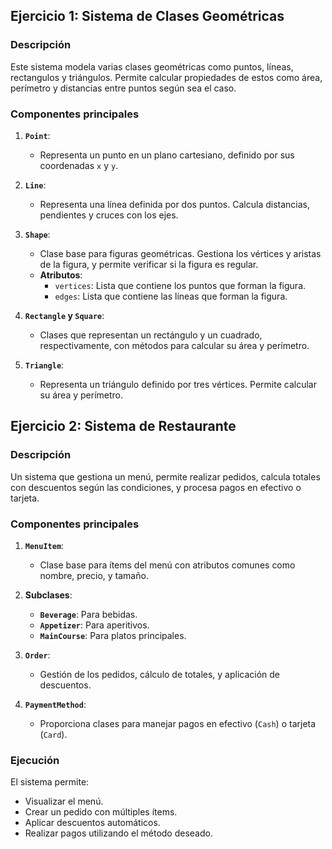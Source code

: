 ## Ejercicio 1: Sistema de Clases Geométricas

### Descripción
Este sistema modela varias clases geométricas como puntos, líneas, rectangulos y triángulos. Permite calcular propiedades de estos como área, perímetro y distancias entre puntos según sea el caso.

### Componentes principales

1. **`Point`**:
   - Representa un punto en un plano cartesiano, definido por sus coordenadas `x` y `y`.

2. **`Line`**:
   - Representa una línea definida por dos puntos. Calcula distancias, pendientes y cruces con los ejes.

3. **`Shape`**:
   - Clase base para figuras geométricas. Gestiona los vértices y aristas de la figura, y permite verificar si la figura es regular.
   - **Atributos**:
     - `vertices`: Lista que contiene los puntos que forman la figura.
     - `edges`: Lista que contiene las líneas que forman la figura.

4. **`Rectangle` y `Square`**:
   - Clases que representan un rectángulo y un cuadrado, respectivamente, con métodos para calcular su área y perímetro.

5. **`Triangle`**:
   - Representa un triángulo definido por tres vértices. Permite calcular su área y perímetro.

## Ejercicio 2: Sistema de Restaurante

### Descripción
Un sistema que gestiona un menú, permite realizar pedidos, calcula totales con descuentos según las condiciones, y procesa pagos en efectivo o tarjeta.

### Componentes principales
1. **`MenuItem`**:
   - Clase base para ítems del menú con atributos comunes como nombre, precio, y tamaño.

2. **Subclases**:
   - **`Beverage`**: Para bebidas.
   - **`Appetizer`**: Para aperitivos.
   - **`MainCourse`**: Para platos principales.

3. **`Order`**:
   - Gestión de los pedidos, cálculo de totales, y aplicación de descuentos.

4. **`PaymentMethod`**:
   - Proporciona clases para manejar pagos en efectivo (`Cash`) o tarjeta (`Card`).

### Ejecución
El sistema permite:
- Visualizar el menú.
- Crear un pedido con múltiples ítems.
- Aplicar descuentos automáticos.
- Realizar pagos utilizando el método deseado.
